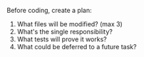 Before coding, create a plan:
1. What files will be modified? (max 3)
2. What's the single responsibility?
3. What tests will prove it works?
4. What could be deferred to a future task?